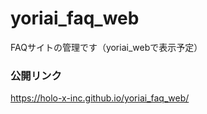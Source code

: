 # yoriai_faq_web
FAQサイトの管理です（yoriai_webで表示予定）

### 公開リンク
https://holo-x-inc.github.io/yoriai_faq_web/
